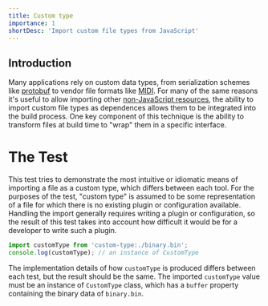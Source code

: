 ```yaml
---
title: Custom type
importance: 1
shortDesc: 'Import custom file types from JavaScript'
---
```


## Introduction

Many applications rely on custom data types, from serialization schemes like [protobuf] to vendor file formats like [MIDI]. For many of the same reasons it's useful to allow importing other [non-JavaScript resources](/non-js-resources), the ability to import custom file types as dependences allows them to be integrated into the build process. One key component of this technique is the ability to transform files at build time to "wrap" them in a specific interface.

# The Test

This test tries to demonstrate the most intuitive or idiomatic means of importing a file as a custom type, which differs between each tool. For the purposes of the test, "custom type" is assumed to be some representation of a file for which there is no existing plugin or configuration available. Handling the import generally requires writing a plugin or configuration, so the result of this test takes into account how difficult it would be for a developer to write such a plugin.

```js
import customType from 'custom-type:./binary.bin';
console.log(customType); // an instance of CustomType
```

The implementation details of how `customType` is produced differs between each test, but the result should be the same. The imported `customType` value must be an instance of `CustomType` class, which has a `buffer` property containing the binary data of `binary.bin`.

[protobuf]: https://developers.google.com/protocol-buffers
[midi]: http://www.music.mcgill.ca/~ich/classes/mumt306/StandardMIDIfileformat.html
